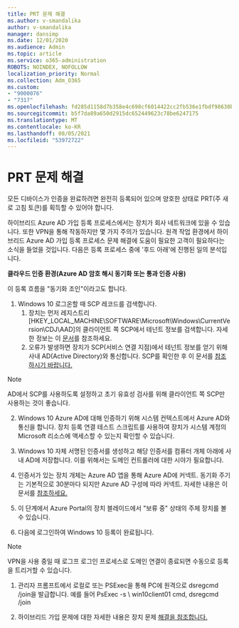 ```yaml
---
title: PRT 문제 해결
ms.author: v-smandalika
author: v-smandalika
manager: dansimp
ms.date: 12/01/2020
ms.audience: Admin
ms.topic: article
ms.service: o365-administration
ROBOTS: NOINDEX, NOFOLLOW
localization_priority: Normal
ms.collection: Adm_O365
ms.custom:
- "9000076"
- "7317"
ms.openlocfilehash: fd285d1158d7b358e4c698cf6014422cc2fb536e1fbdf98630bebda359f9c553
ms.sourcegitcommit: b5f7da89a650d2915dc652449623c78be6247175
ms.translationtype: MT
ms.contentlocale: ko-KR
ms.lasthandoff: 08/05/2021
ms.locfileid: "53972722"
---
```

# <a name="troubleshoot-prt-issue"></a>PRT 문제 해결

모든 디바이스가 인증을 완료하려면 완전히 등록되어 있으며 양호한 상태로 PRT(주 새로 고침 토큰)를 획득할 수 있어야 합니다.

하이브리드 Azure AD 가입 등록 프로세스에서는 장치가 회사 네트워크에 있을 수 있습니다. 또한 VPN을 통해 작동하지만 몇 가지 주의가 있습니다. 원격 작업 환경에서 하이브리드 Azure AD 가입 등록 프로세스 문제 해결에 도움이 필요한 고객이 필요하다는 소식을 들었을 것입니다. 다음은 등록 프로세스 중에 '후드 아래'에 진행된 일의 분석입니다.

**클라우드 인증 환경(Azure AD 암호 해시 동기화 또는 통과 인증 사용)**

이 등록 흐름을 "동기화 조인"이라고도 합니다.

1. Windows 10 로그온할 때 SCP 레코드를 검색합니다.
    1. 장치는 먼저 레지스트리 [HKEY_LOCAL_MACHINE\SOFTWARE\Microsoft\Windows\CurrentVersion\CDJ\AAD]의 클라이언트 쪽 SCP에서 테넌트 정보를 검색합니다. 자세한 정보는 이 [문서](https://docs.microsoft.com/azure/active-directory/devices/hybrid-azuread-join-control)를 참조하세요.
    2. 오류가 발생하면 장치가 SCP(서비스 연결 지점)에서 테넌트 정보를 얻기 위해 사내 AD(Active Directory)와 통신합니다. SCP를 확인한 후 이 문서를 [참조하시기 바랍니다.](https://docs.microsoft.com/azure/active-directory/devices/hybrid-azuread-join-manual#configure-a-service-connection-point) 

> [!NOTE]
> AD에서 SCP를 사용하도록 설정하고 초기 유효성 검사를 위해 클라이언트 쪽 SCP만 사용하는 것이 좋습니다.

2. Windows 10 Azure AD에 대해 인증하기 위해 시스템 컨텍스트에서 Azure AD와 통신을 합니다. 장치 등록 연결 테스트 스크립트를 사용하여 장치가 시스템 계정의 Microsoft 리소스에 액세스할 수 있는지 확인할 수 있습니다.

3. Windows 10 자체 서명된 인증서를 생성하고 해당 인증서를 컴퓨터 개체 아래에 사내 AD에 저장합니다. 이를 위해서는 도메인 컨트롤러에 대한 시야가 필요합니다.

4. 인증서가 있는 장치 개체는 Azure AD 앱을 통해 Azure AD에 커넥트. 동기화 주기는 기본적으로 30분마다 되지만 Azure AD 구성에 따라 커넥트. 자세한 내용은 이 문서를 [참조하세요.](https://docs.microsoft.com/azure/active-directory/hybrid/how-to-connect-sync-configure-filtering#organizational-unitbased-filtering)

5. 이 단계에서 Azure Portal의 장치 블레이드에서 "보류 중" 상태의 주체 장치를 볼 수 있습니다.

6. 다음에 로그인하여 Windows 10 등록이 완료됩니다. 

> [!NOTE]
> VPN을 사용 중일 때 로그프 로그인 프로세스로 도메인 연결이 종료되면 수동으로 등록을 트리거할 수 있습니다.
 1. 관리자 프롬프트에서 로컬로 또는 PSExec을 통해 PC에 원격으로 dsregcmd /join을 발급합니다. 예를 들어 PsExec -s \\ win10client01 cmd, dsregcmd /join

 2. 하이브리드 가입 문제에 대한 자세한 내용은 장치 문제 [해결을 참조합니다.](https://techcommunity.microsoft.com/t5/azure-active-directory-identity/azure-ad-mailbag-frequent-questions-about-using-device-based/ba-p/1257344)
